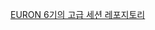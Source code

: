 [EURON 6기의 고급 세션 레포지토리](https://velog.io/@ujxlan409/Playing-Atari-with-Deep-Reinforcement-Learning)
